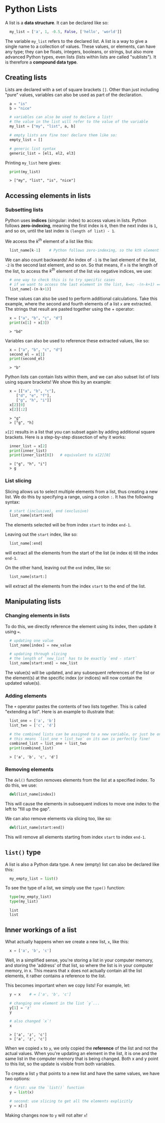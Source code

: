 # Python Lists

A list is a **data structure**. It can be declared like so:
```python
  my_list = ['a', 1, -0.5, False, ['hello', 'world']]
```
The variable `my_list` refers to the declared list. A list is a way to give a single name to a collection of values. 
These values, or elements, can have any type; they can be floats, integers, booleans, or strings, 
but also more advanced Python types, even lists (lists within lists are called "sublists"). It is therefore a **compound data type**.

## Creating lists

Lists are declared with a set of square brackets `[]`. Other than just including "pure" values, variables can also be used as
part of the declaration.
```python
  a = "is"
  b = "nice"

  # variables can also be used to declare a list!
  # the value in the list will refer to the value of the variable
  my_list = ["my", "list", a, b]

  # empty lists are fine too! declare them like so:
  empty_list = []

  # generic list syntax
  generic_list = [el1, el2, el3]
```

Printing `my_list` here gives:
```python
  print(my_list)
```
```console
  > ["my", "list", "is", "nice"]
```

## Accessing elements in lists

### Subsetting lists

Python uses **indices** (singular: index) to access values in lists. Python follows **zero-indexing**, meaning the first index
is `0`, then the next index is `1`, and so on, until the last index is `(length of list) - 1`.

We access the $`k^{th}`$ element of a list like this:
```python
  list_name[k-1]    # Python follows zero-indexing, so the kth element has index k-1
```

We can also count backwards! An index of `-1` is the last element of the list, `-2` is the second last element, and so on.
So that means, if `n` is the length of the list, to access the $`k^{th}`$ element of the list via negative indices, we use:
```python
  # one way to check this is to try specific cases
  # if we want to access the last element in the list, k=n; -(n-k+1) == -1.
  list_name[-(n-k+1)]
```

These values can also be used to perform additional calculations. Take this example, where the second and fourth elements 
of a list `x` are extracted. The strings that result are pasted together using the + operator:
```python
  x = ["a", "b", "c", "d"]
  print(x[1] + x[3])
```
```console
  > "bd"
```

Variables can also be used to reference these extracted values, like so:
```python
  x = ["a", "b", "c", "d"]
  second_el = x[1]
  print(second_el)
```
```console
  > "b"
```

Python lists can contain lists within them, and we can also subset list of lists using square brackets! We show this by an example:
```python
  x = [["a", "b", "c"],
     ["d", "e", "f"],
     ["g", "h", "i"]]
  x[2][0]
  x[2][:2]
```
```console
  > "g"
  > ["g", "h]
```
`x[2]` results in a list that you can subset again by adding additional square brackets. Here is a step-by-step dissection of why it works:
```python
  inner_list = x[2]
  print(inner_list)
  print(inner_list[0])   # equivalent to x[2][0]
```
```console
  > ["g", "h", "i"]
  > g
```

### List slicing

Slicing allows us to select multiple elements from a list, thus creating a new list. We do this by specifying a range, using a colon `:`.
It has the following syntax:
```python
  # start (inclusive), end (exclusive)
  list_name[start:end]
```
The elements selected will be from index `start` to index `end-1`. 

Leaving out the `start` index, like so:
```python
  list_name[:end]
```
will extract all the elements from the start of the list (ie index `0`) till the index `end-1`.

On the other hand, leaving out the `end` index, like so:
```python
  list_name[start:]
```
will extract all the elements from the index `start` to the end of the list.

## Manipulating lists

### Changing elements in lists

To do this, we directly reference the element using its index, then update it using `=`.
```python
  # updating one value
  list_name[index] = new_value

  # updating through slicing
  # the length of `new_list` has to be exactly `end - start`
  list_name[start:end] = new_list
```
The value(s) will be updated, and any subsequent references of the list or the element(s) at the specific index (or indices) will now
contain the updated value(s).

### Adding elements

The `+` operator pastes the contents of two lists together. This is called "extending a list". Here is an example to illustrate that:
```python
  list_one = ['a', 'b']
  list_two = ['c', 'd']

  # the combined lists can be assigned to a new variable, or just be on their own
  # this means `list_one + list_two` on its own is perfectly fine!
  combined_list = list_one + list_two
  print(combined_list)
```
```console
  > ['a', 'b', 'c', 'd']
```

### Removing elements

The `del()` function removes elements from the list at a specified index. To do this, we use:
```python
  del(list_name[index])
```
This will cause the elements in subsequent indices to move one index to the left to "fill up the gap".

We can also remove elements via slicing too, like so:
```python
  del(list_name[start:end])
```
This will remove all elements starting from index `start` to index `end-1`.

## `list()` type

A list is also a Python data type. A new (empty) list can also be declared like this:
```python
  my_empty_list = list()
```

To see the type of a list, we simply use the `type()` function:
```python
  type(my_empty_list)
  type(my_list)
```
```console
  list
  list
```

## Inner workings of a list

What actually happens when we create a new list, `x`, like this:
```python
  x = ['a', 'b', 'c']
```
Well, in a simplified sense, you're storing a list in your computer memory, and storing the 'address' of that list, so
where the list is in your computer memory, in x. This means that x does not actually contain all the list elements, 
it rather contains a reference to the list.

This becomes important when we copy lists! For example, let:
```python
  y = x    # = ['a', 'b', 'c']

  # changing one element in the list `y`...
  y[1] = 'z'
  y

  # also changed `x`!
  x
```
```console
  > ['a', 'z', 'c']
  > ['a', 'z', 'c']
```
When we copied `x` to `y`, we only copied the **reference** of the list and not the actual values. When you're updating 
an element in the list, it is one and the same list in the computer memory that is being changed. Both x and y point to this 
list, so the update is visible from both variables.

To create a list `y` that points to a new list and have the same values, we have two options:
```python
  # first: use the `list()` function
  y = list(x)

  # second: use slicing to get all the elements explicitly
  y = x[:]
```
Making changes now to `y` will not alter `x`!
